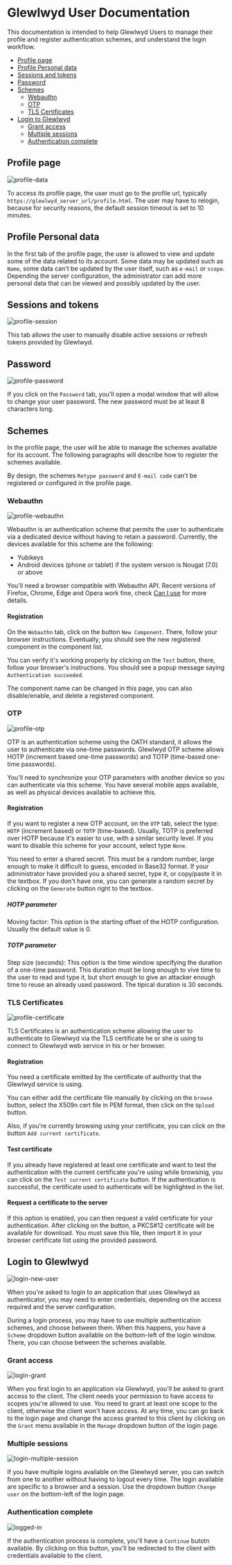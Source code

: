 # Glewlwyd User Documentation

This documentation is intended to help Glewlwyd Users to manage their profile and register authentication schemes, and understand the login workflow.

- [Profile page](#profile-page)
- [Profile Personal data](#profile-personal-data)
- [Sessions and tokens](#sessions-and-tokens)
- [Password](#password)
- [Schemes](#schemes)
  - [Webauthn](#webauthn)
  - [OTP](#otp)
  - [TLS Certificates](#tls-certificates)
- [Login to Glewlwyd](#login-to-glewlwyd)
  - [Grant access](#grant-access)
  - [Multiple sessions](#multiple-sessions)
  - [Authentication complete](#authentication-complete)

## Profile page

![profile-data](screenshots/profile-data.png)

To access its profile page, the user must go to the profile url, typically `https://glewlwyd_server_url/profile.html`. The user may have to relogin, because for security reasons, the default session timeout is set to 10 minutes.

## Profile Personal data

In the first tab of the profile page, the user is allowed to view and update some of the data related to its account. Some data may be updated such as `Name`, some data can't be updated by the user itself, such as `e-mail` or `scope`. Depending the server configuration, the administrator can add more personal data that can be viewed and possibly updated by the user.

## Sessions and tokens

![profile-session](screenshots/profile-session.png)

This tab allows the user to manually disable active sessions or refresh tokens provided by Glewlwyd.

## Password

![profile-password](screenshots/profile-password.png)

If you click on the `Password` tab, you'll open a modal window that will allow to change your user password. The new password must be at least 8 characters long.

## Schemes

In the profile page, the user will be able to manage the schemes available for its account. The following paragraphs will describe how to register the schemes available.

By design, the schemes `Retype password` and `E-mail code` can't be registered or configured in the profile page.

### Webauthn

![profile-webauthn](screenshots/profile-webauthn.png)

Webauthn is an authentication scheme that permits the user to authenticate via a dedicated device without having to retain a password. Currently, the devices available for this scheme are the following:

- Yubikeys
- Android devices (phone or tablet) if the system version is Nougat (7.0) or above

You'll need a browser compatible with Webauthn API. Recent versions of Firefox, Chrome, Edge and Opera work fine, check [Can I use](https://caniuse.com/#search=webauthn) for more details.

#### Registration

On the `Webauthn` tab, click on the button `New Component`. There, follow your browser instructions. Eventually, you should see the new registered component in the component list.

You can verify it's working properly by clicking on the `Test` button, there, follow your browser's instructions. You should see a popup message saying `Authentication succeeded`.

The component name can be changed in this page, you can also disable/enable, and delete a registered component.

### OTP

![profile-otp](screenshots/profile-otp.png)

OTP is an authentication scheme using the OATH standard, it allows the user to authenticate via one-time passwords. Glewlwyd OTP scheme allows HOTP (increment based one-time passwords) and TOTP (time-based one-time passwords).

You'll need to synchronize your OTP parameters with another device so you can authenticate via this scheme. You have several mobile apps available, as well as physical devices available to achieve this.

#### Registration

If you want to register a new OTP account, on the `OTP` tab, select the type: `HOTP` (increment based) or `TOTP` (time-based). Usually, TOTP is preferred over HOTP because it's easier to use, with a similar security level. If you want to disable this scheme for your account, select type `None`.

You need to enter a shared secret. This must be a random number, large enough to make it difficult to guess, encoded in Base32 format. If your administrator have provided you a shared secret, type it, or copy/paste it in the textbox. If you don't have one, you can generate a random secret by clicking on the `Generate` button right to the textbox.

##### HOTP parameter

Moving factor: This option is the starting offset of the HOTP configuration. Usually the default value is 0.

##### TOTP parameter

Step size (seconds): This option is the time window specifying the duration of a one-time password. This duration must be long enough to vive time to the user to read and type it, but short enough to give an attacker enough time to reuse an already used password. The tipical duration is 30 seconds.

### TLS Certificates

![profile-certificate](screenshots/profile-certificate.png)

TLS Certificates is an authentication scheme allowing the user to authenticate to Glewlwyd via the TLS certificate he or she is using to connect to Glewlwyd web service in his or her browser.

#### Registration

You need a certificate emitted by the certificate of authority that the Glewlwyd service is using.

You can either add the certificate file manually by clicking on the `browse` button, select the X509n cert file in PEM format, then click on the `Upload` button.

Also, if you're currently browsing using your certificate, you can click on the button `Add current certificate`.

#### Test certificate

If you already have registered at least one certificate and want to test the authentication with the current certificate you're using while browsinig, you can click on the `Test current certificate` button. If the authentication is successful, the certificate used to authenticate will be highlighted in the list.

#### Request a certificate to the server

If this option is enabled, you can then request a valid certificate for your authentication. After clicking on the button, a PKCS#12 certificate will be available for download. You must save this file, then import it in your browser certificate list using the provided password.

## Login to Glewlwyd

![login-new-user](screenshots/login-new-user.png)

When you're asked to login to an application that uses Glewlwyd as authenticator, you may need to enter credentials, depending on the access required and the server configuration.

During a login process, you may have to use multiple authentication schemes, and choose between them. When this happens, you have a `Scheme` dropdown button available on the bottom-left of the login window. There, you can choose between the schemes available.

### Grant access

![login-grant](screenshots/login-grant.png)

When you first login to an application via Glewlwyd, you'll be asked to grant access to the client. The client needs your permission to have access to scopes you're allowed to use. You need to grant at least one scope to the client, otherwise the client won't have access. At any time, you can go back to the login page and change the access granted to this client by clicking on the `Grant` menu available in the `Manage` dropdown button of the login page.

### Multiple sessions

![login-multiple-session](screenshots/login-multiple-session.png)

If you have multiple logins available on the Glewlwyd server, you can switch from one to another without having to logout every time. The login available are specific to a browser and a session. Use the dropdown button `Change user` on the bottom-left of the login page.

### Authentication complete

![logged-in](screenshots/logged-in.png)

If the authentication process is complete, you'll have a `Continue` butotn available. By clicking on this button, you'll be redirected to the client with credentials available to the client.
